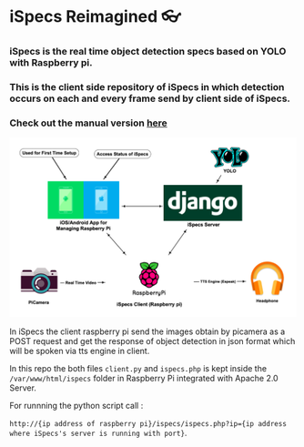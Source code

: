 # iSpecs Reimagined 👓

### iSpecs is the real time object detection specs based on YOLO with Raspberry pi.

### This is the client side repository of iSpecs in which detection occurs on each and every frame send by client side of iSpecs.

### Check out the manual version [here](https://github.com/Shritesh99/iSpecs)

<p align="center">
  <img src="https://github.com/Shritesh99/iSpecs-Reimagined_Server/blob/master/images/iSpecs-Arch.png" />
</p>

In iSpecs the client raspberry pi send the images obtain by picamera as a POST request and get the response of object detection in json format which will be spoken via tts engine in client.

In this repo the both files `client.py` and `ispecs.php` is kept inside the `/var/www/html/ispecs` folder in Raspberry Pi integrated with Apache 2.0 Server.

For runnning the python script call :

`http://{ip address of raspberry pi}/ispecs/ispecs.php?ip={ip address where iSpecs's server is running with port}`.
